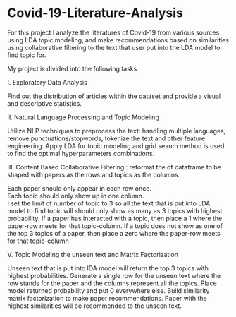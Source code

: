 # Covid-19-Literature-Analysis

For this project I analyze the literatures of Covid-19 from various sources using LDA topic modeling, and make recommendations based on similarities using collaborative filtering to the text that user put into the LDA model to find topic for.

My project is divided into the following tasks

I. Exploratory Data Analysis

Find out the distribution of articles within the dataset and provide a visual and descriptive statistics.

II. Natural Language Processing and Topic Modeling

Utilize NLP techniques to preprocess the text: handling multiple languages, remove punctuations/stopwords, tokenize the text and other feature engineering. Apply LDA for topic modeling and grid search method is used to find the optimal hyperparameters combinations. 

III. Content Based Collaborative Filtering : reformat the df dataframe to be shaped with papers as the rows and topics as the columns.

Each paper should only appear in each row once.<br>
Each topic should only show up in one column.<br>
I set the limit of number of topic to 3 so all the text that is put into LDA model to find topic will should only show as many as 3 topics with highest probability.
If a paper has interacted with a topic, then place a 1 where the paper-row meets for that topic-column.
If a topic does not show as one of the top 3 topics of a paper, then place a zero where the paper-row meets for that topic-column

V. Topic Modeling the unseen text and Matrix Factorization

Unseen text that is put into lDA model will return the top 3 topics with highest probabilities.
Generate a single row for the unseen text where the row stands for the paper and the columns represent all the topics. Place model returned probability and put 0 everywhere else.
Build similarity matrix factorization to make paper recommendations. Paper with the highest similarities will be recommended to the unseen text.
